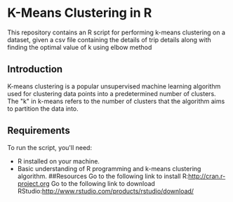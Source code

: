 # K-Means Clustering in R
This repository contains an R script for performing k-means clustering on a dataset, given a csv file containing the details of trip details along with finding the optimal value of k using elbow method

## Introduction
K-means clustering is a popular unsupervised machine learning algorithm used for clustering data points into a predetermined number of clusters. The "k" in k-means refers to the number of clusters that the algorithm aims to partition the data into.

## Requirements

To run the script, you'll need:
- R installed on your machine.
- Basic understanding of R programming and k-means clustering algorithm.
##Resources
Go to the following link to install R:http://cran.r-project.org
Go to the following link to download RStudio:http://www.rstudio.com/products/rstudio/download/
